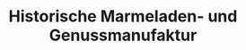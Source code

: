 ---
title: "Historische Marmeladen- und Genussmanufaktur"
url: /ellenz-poltersdorf/historische-marmeladen-und-genussmanufaktur/
shop: Feinkost
---